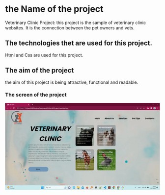 <h1>the Name of the project</h1>

Veterinary Clinic Project: this project is the sample of veterinary clinic websites. It is the connection between the pet owners and vets. 

<h2>The technologies thet are used for this project.</h2>

Html and Css are used for this project.

<h2>The aim of the project</h2>

the aim of this project is being attractive, functional and readable.

<h3> The screen of the project</h3>

![](veterinary-clinic.gif)